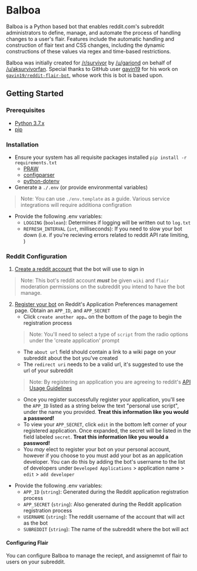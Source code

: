 # Balboa

Balboa is a Python based bot that enables reddit.com's subreddit administrators to define, manage, and automate the process of handling changes to a user's flair. Features include the automatic handling and construction of flair text and CSS changes, including the dynamic constructions of these values via regex and time-based restrictions.

Balboa was initially created for [/r/survivor](https://www.reddit.com/r/survivor) by [/u/gariond](https://www.reddit.com/user/Gariond) on behalf of [/u/aksurvivorfan](https://www.reddit.com/user/aksurvivorfan). Special thanks to GitHub user [gavin19](https://github.com/gavin19) for his work on [`gavin19/reddit-flair-bot`](https://github.com/gavin19/reddit-flair-bot), whose work this is bot is based upon.

## Getting Started

### Prerequisites
* [Python 3.7.x](https://docs.python.org/3/ "documentation")
* [pip](https://pip.pypa.io/en/stable/installing/ "installation instructions")


### Installation
* Ensure your system has all requisite packages installed `pip install -r requirements.txt`
    * [PRAW](http://praw.readthedocs.io/en/latest/# "PRAW documentation")
    * [configparser](https://docs.python.org/2/library/configparser.html "configparser documentation")
    * [python-dotenv](https://pypi.python.org/pypi/python-dotenv "dotenv documentation")
* Generate a `./.env` (or provide environmental variables)
> Note: You can use `./env.template` as a guide. Various service integrations will require additiona configration
* Provide the following .env variables:
    * `LOGGING` (`boolean`): Determines if logging will be written out to `log.txt`
    * `REFRESH_INTERVAL` (`int`, milliseconds): If you need to slow your bot down (i.e. if you're recieving errors related to reddit API rate limiting, )
    
### Reddit Configuration
1. [Create a reddit account](https://www.reddit.com/register/) that the bot will use to sign in
> Note: This bot's reddit account **_must_** be given `wiki` and `flair` moderation permissions on the subreddit you intend to have the bot manage.
2. [Register your bot](https://www.reddit.com/prefs/apps) on Reddit's Application Preferences management page. Obtain an `APP_ID`, and `APP_SECRET`
    * Click `create another app…` on the bottom of the page to begin the registration process
    > Note: You'll need to select a type of `script` from the radio options under the 'create application' prompt  
    * The `about url` field should contain a link to a wiki page on your subreddit about the bot you've created
    * The `redirect uri` needs to be a valid url, it's suggested to use the url of your subreddit
    > Note: By registering an application you are agreeing to reddit's [API Usage Guidelines](https://www.reddit.com/wiki/api)
    * Once you register successfully register your application, you'll see the `APP_ID` listed as a string below the text "personal use script", under the name you provided. **Treat this information like you would a password!**
    * To view your `APP_SECRET`, click `edit` in the bottom left corner of your registered application. Once expanded, the secret will be listed in the field labeled `secret`. **Treat this information like you would a password!**
    * You _may_ elect to register your bot on your personal account, however if you choose to you must add your bot as an application developer. You can do this by adding the bot's username to the list of developers under `Developed Applications` > application name > `edit` > `add developer`
* Provide the following .env variables:
    * `APP_ID` (`string`): Generated during the Reddit application registration process
    * `APP_SECRET` (`string`): Also generated during the Reddit application registration process
    * `USERNAME` (`string`): The reddit username of the account that will act as the bot
    * `SUBREDDIT` (`string`): The name of the subreddit where the bot will act

#### Configuring Flair
You can configure Balboa to manage the reciept, and assignemnt of flair to users on your subreddit.
<!-- TODO: JRB Subreddit Flair Configuration Description -->
